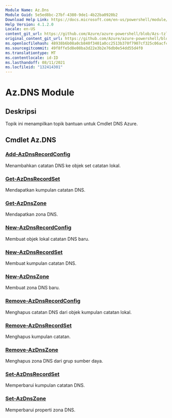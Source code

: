 ```yaml
---
Module Name: Az.Dns
Module Guid: 5e5ed8bc-27bf-4380-9de1-4b22ba0920b2
Download Help Link: https://docs.microsoft.com/en-us/powershell/module/az.dns
Help Version: 4.1.2.0
Locale: en-US
content_git_url: https://github.com/Azure/azure-powershell/blob/Azs-tzl/src/Dns/Dns/help/Az.DNS.md
original_content_git_url: https://github.com/Azure/azure-powershell/blob/Azs-tzl/src/Dns/Dns/help/Az.DNS.md
ms.openlocfilehash: 48938b6b08a0cb840f3401a0cc2513b370f7907cf325c06acfc11ddfcf8e8de6
ms.sourcegitcommit: 49f8ffe5d8e08ba3d22e3b2e76db0e54dd55d4f0
ms.translationtype: MT
ms.contentlocale: id-ID
ms.lasthandoff: 08/11/2021
ms.locfileid: "132414301"
---
```

# Az.DNS Module
## Deskripsi
Topik ini menampilkan topik bantuan untuk Cmdlet DNS Azure.

## Cmdlet Az.DNS
### [Add-AzDnsRecordConfig](Add-AzDnsRecordConfig.md)
Menambahkan catatan DNS ke objek set catatan lokal.

### [Get-AzDnsRecordSet](Get-AzDnsRecordSet.md)
Mendapatkan kumpulan catatan DNS.

### [Get-AzDnsZone](Get-AzDnsZone.md)
Mendapatkan zona DNS.

### [New-AzDnsRecordConfig](New-AzDnsRecordConfig.md)
Membuat objek lokal catatan DNS baru.

### [New-AzDnsRecordSet](New-AzDnsRecordSet.md)
Membuat kumpulan catatan DNS.

### [New-AzDnsZone](New-AzDnsZone.md)
Membuat zona DNS baru.

### [Remove-AzDnsRecordConfig](Remove-AzDnsRecordConfig.md)
Menghapus catatan DNS dari objek kumpulan catatan lokal.

### [Remove-AzDnsRecordSet](Remove-AzDnsRecordSet.md)
Menghapus kumpulan catatan.

### [Remove-AzDnsZone](Remove-AzDnsZone.md)
Menghapus zona DNS dari grup sumber daya.

### [Set-AzDnsRecordSet](Set-AzDnsRecordSet.md)
Memperbarui kumpulan catatan DNS.

### [Set-AzDnsZone](Set-AzDnsZone.md)
Memperbarui properti zona DNS.

